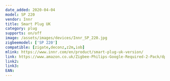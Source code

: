 ```yaml
---
date_added: 2020-04-04
model: SP 220
vendor: Innr
title: Smart Plug UK
category: plug
supports: on/off
image: /assets/images/devices/Innr_SP_220.jpg
zigbeemodel: ['SP 220']
compatible: [zigate,deconz,z2m,iob]
mlink: https://www.innr.com/en/product/smart-plug-uk-version/
link: https://www.amazon.co.uk/Zigbee-Philips-Google-Required-2-Pack/dp/B07SLZVM78
link2: 
link3: 
EAN: 
---
```

